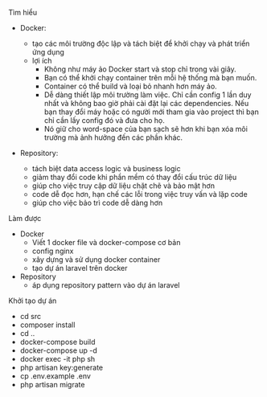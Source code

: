 Tìm hiểu
* Docker: 
  - tạo các môi trường độc lập và tách biệt để khởi chạy và phát triển ứng dụng
  - lợi ích
    + Không như máy ảo Docker start và stop chỉ trong vài giây.
    + Bạn có thể khởi chạy container trên mỗi hệ thống mà bạn muốn.
    + Container có thể build và loại bỏ nhanh hơn máy ảo.
    + Dễ dàng thiết lập môi trường làm việc. Chỉ cần config 1 lần duy nhất và không bao giờ phải cài đặt lại các dependencies. Nếu bạn thay đổi máy hoặc có người mới tham gia vào project thì bạn chỉ cần lấy config đó và đưa cho họ.
    + Nó giữ cho word-space của bạn sạch sẽ hơn khi bạn xóa môi trường mà ảnh hưởng đến các phần khác.

* Repository:
  - tách biệt data access logic và business logic
  - giảm thay đổi code khi phần mềm có thay đổi cấu trúc dữ liệu
  - giúp cho việc truy cập dữ liệu chặt chẽ và bảo mật hơn
  - code dễ đọc hơn, hạn chế các lỗi trong việc truy vấn và lặp code
  - giúp cho việc bảo trì code dễ dàng hơn

Làm được
* Docker
  - Viết 1 docker file và docker-compose cơ bản
  - config nginx
  - xây dựng và sử dụng docker container
  - tạo dự án laravel trên docker
* Repository
  - áp dụng repository pattern vào dự án laravel

Khởi tạo dự án
  - cd src
  - composer install
  - cd ..
  - docker-compose build
  - docker-compose up -d
  - docker exec -it php sh
  - php artisan key:generate
  - cp .env.example .env
  - php artisan migrate